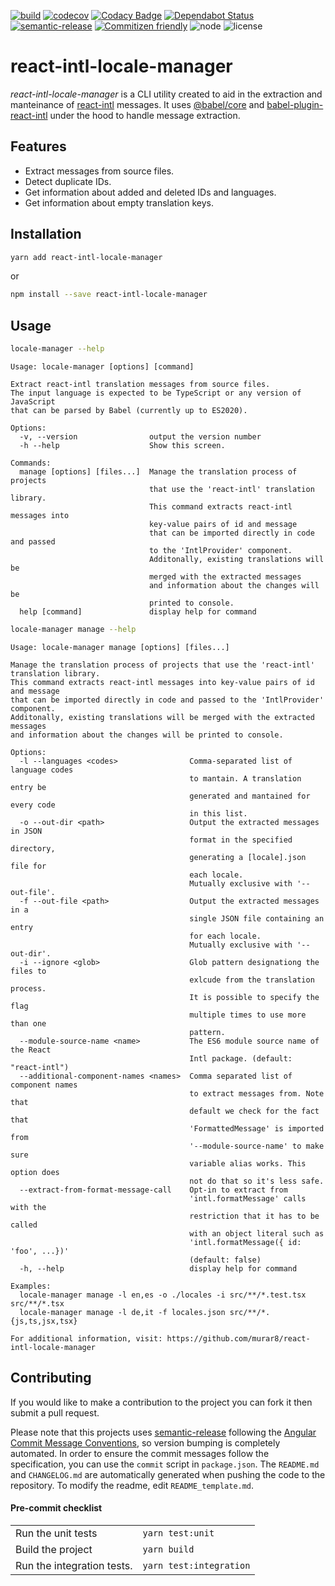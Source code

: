 [![build](https://github.com/murar8/react-intl-locale-manager/workflows/ci/badge.svg)](https://github.com/murar8/react-intl-locale-manager/actions?query=workflow%3Aci)
[![codecov](https://codecov.io/gh/murar8/react-intl-locale-manager/branch/master/graph/badge.svg)](https://codecov.io/gh/murar8/react-intl-locale-manager)
[![Codacy Badge](https://api.codacy.com/project/badge/Grade/93059009875b41c9925fc6f59a401fe6)](https://app.codacy.com/manual/lnzmrr/react-intl-locale-manager?utm_source=github.com&utm_medium=referral&utm_content=murar8/react-intl-locale-manager&utm_campaign=Badge_Grade_Dashboard)
[![Dependabot Status](https://api.dependabot.com/badges/status?host=github&repo=murar8/react-intl-locale-manager)](https://dependabot.com)
[![semantic-release](https://img.shields.io/badge/%20%20%F0%9F%93%A6%F0%9F%9A%80-semantic--release-e10079.svg)](https://github.com/semantic-release/semantic-release)
[![Commitizen friendly](https://img.shields.io/badge/commitizen-friendly-brightgreen.svg)](http://commitizen.github.io/cz-cli/)
![node](https://img.shields.io/node/v/react-intl-locale-manager)
![license](https://img.shields.io/npm/l/react-intl-locale-manager)

# react-intl-locale-manager

_react-intl-locale-manager_ is a CLI utility created to aid in the extraction and manteinance of [react-intl](https://github/formatjs/react-intl) messages. It uses [@babel/core](https://babeljs.io/docs/en/babel-core) and [babel-plugin-react-intl](https://github.com/formatjs/formatjs/tree/master/packages/babel-plugin-react-intl) under the hood to handle message extraction.

## Features

- Extract messages from source files.
- Detect duplicate IDs.
- Get information about added and deleted IDs and languages.
- Get information about empty translation keys.

## Installation

```bash
yarn add react-intl-locale-manager
```

or

```bash
npm install --save react-intl-locale-manager
```

## Usage

```bash
locale-manager --help
```

```
Usage: locale-manager [options] [command]

Extract react-intl translation messages from source files.
The input language is expected to be TypeScript or any version of JavaScript
that can be parsed by Babel (currently up to ES2020).

Options:
  -v, --version                output the version number
  -h --help                    Show this screen.

Commands:
  manage [options] [files...]  Manage the translation process of projects
                               that use the 'react-intl' translation library.
                               This command extracts react-intl messages into
                               key-value pairs of id and message
                               that can be imported directly in code and passed
                               to the 'IntlProvider' component.
                               Additonally, existing translations will be
                               merged with the extracted messages
                               and information about the changes will be
                               printed to console.
  help [command]               display help for command

```

```bash
locale-manager manage --help
```

```
Usage: locale-manager manage [options] [files...]

Manage the translation process of projects that use the 'react-intl' translation library.
This command extracts react-intl messages into key-value pairs of id and message
that can be imported directly in code and passed to the 'IntlProvider' component.
Additonally, existing translations will be merged with the extracted messages
and information about the changes will be printed to console.

Options:
  -l --languages <codes>                Comma-separated list of language codes
                                        to mantain. A translation entry be
                                        generated and mantained for every code
                                        in this list.
  -o --out-dir <path>                   Output the extracted messages in JSON
                                        format in the specified directory,
                                        generating a [locale].json file for
                                        each locale.
                                        Mutually exclusive with '--out-file'.
  -f --out-file <path>                  Output the extracted messages in a
                                        single JSON file containing an entry
                                        for each locale.
                                        Mutually exclusive with '--out-dir'.
  -i --ignore <glob>                    Glob pattern designationg the files to
                                        exlcude from the translation process.
                                        It is possible to specify the flag
                                        multiple times to use more than one
                                        pattern.
  --module-source-name <name>           The ES6 module source name of the React
                                        Intl package. (default: "react-intl")
  --additional-component-names <names>  Comma separated list of component names
                                        to extract messages from. Note that
                                        default we check for the fact that
                                        'FormattedMessage' is imported from
                                        '--module-source-name' to make sure
                                        variable alias works. This option does
                                        not do that so it's less safe.
  --extract-from-format-message-call    Opt-in to extract from
                                        'intl.formatMessage' calls with the
                                        restriction that it has to be called
                                        with an object literal such as
                                        'intl.formatMessage({ id: 'foo', ...})'
                                        (default: false)
  -h, --help                            display help for command

Examples:
  locale-manager manage -l en,es -o ./locales -i src/**/*.test.tsx src/**/*.tsx
  locale-manager manage -l de,it -f locales.json src/**/*.{js,ts,jsx,tsx}

For additional information, visit: https://github.com/murar8/react-intl-locale-manager

```

## Contributing

If you would like to make a contribution to the project you can fork it then submit a pull request.

Please note that this projects uses [semantic-release](https://semantic-release.gitbook.io/semantic-release/) following the [Angular Commit Message Conventions](https://github.com/angular/angular.js/blob/master/DEVELOPERS.md#-git-commit-guidelines), so version bumping is completely automated. In order to ensure the commit messages follow the specification, you can use the `commit` script in `package.json`. The `README.md` and `CHANGELOG.md` are automatically generated when pushing the code to the repository. To modify the readme, edit `README_template.md`.

#### Pre-commit checklist

|                            |                         |
| -------------------------- | ----------------------- |
| Run the unit tests         | `yarn test:unit`        |
| Build the project          | `yarn build`            |
| Run the integration tests. | `yarn test:integration` |
